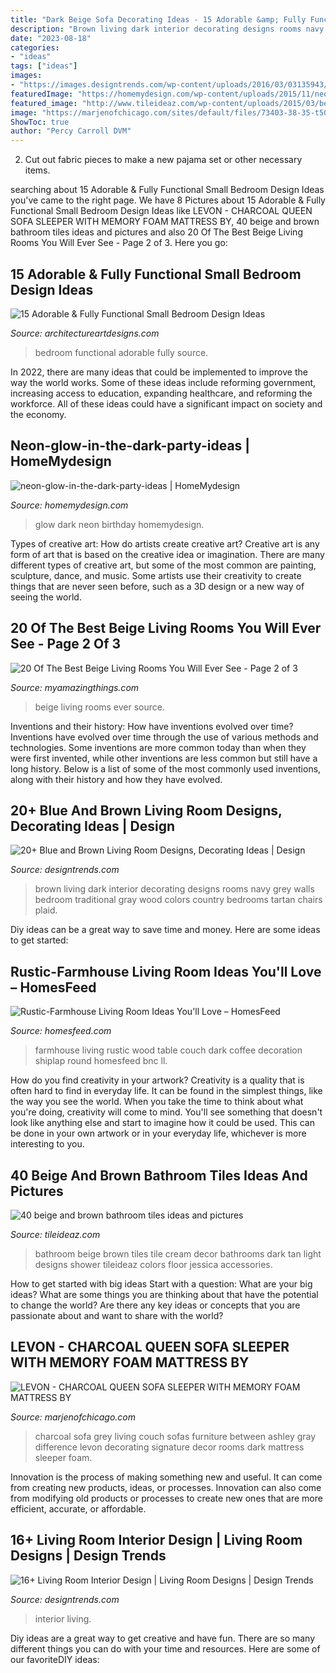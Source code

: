 ```yaml
---
title: "Dark Beige Sofa Decorating Ideas - 15 Adorable &amp; Fully Functional Small Bedroom Design Ideas"
description: "Brown living dark interior decorating designs rooms navy grey walls bedroom traditional gray wood colors country bedrooms tartan chairs plaid"
date: "2023-08-18"
categories:
- "ideas"
tags: ["ideas"]
images:
- "https://images.designtrends.com/wp-content/uploads/2016/03/03135943/Dark-Blue-and-Brown-Living-Room-.jpeg"
featuredImage: "https://homemydesign.com/wp-content/uploads/2015/11/neon-glow-in-the-dark-party-ideas.jpg"
featured_image: "http://www.tileideaz.com/wp-content/uploads/2015/03/beige_and_brown_bathroom_tiles_23.jpg"
image: "https://marjenofchicago.com/sites/default/files/73403-38-35-t501-sd_2.jpg"
ShowToc: true
author: "Percy Carroll DVM"
---
```



2. Cut out fabric pieces to make a new pajama set or other necessary items.

	

		
searching about 15 Adorable &amp; Fully Functional Small Bedroom Design Ideas you've came to the right page. We have 8 Pictures about 15 Adorable &amp; Fully Functional Small Bedroom Design Ideas like LEVON - CHARCOAL QUEEN SOFA SLEEPER WITH MEMORY FOAM MATTRESS BY, 40 beige and brown bathroom tiles ideas and pictures and also 20 Of The Best Beige Living Rooms You Will Ever See - Page 2 of 3. Here you go:
		
    
## 15 Adorable &amp; Fully Functional Small Bedroom Design Ideas

<img loading=lazy src="https://www.architectureartdesigns.com/wp-content/uploads/2015/02/1136.jpg" onerror="this.onerror=null;this.src='https://tse3.mm.bing.net/th?id=OIP.IbNggjW38WEKomK38X49IQEsDR&amp;pid=15.1';" alt="15 Adorable &amp; Fully Functional Small Bedroom Design Ideas">

_Source: architectureartdesigns.com_

>bedroom functional adorable fully source. 

	

In 2022, there are many ideas that could be implemented to improve the way the world works. Some of these ideas include reforming government, increasing access to education, expanding healthcare, and reforming the workforce. All of these ideas could have a significant impact on society and the economy.

    
## Neon-glow-in-the-dark-party-ideas | HomeMydesign

<img loading=lazy src="https://homemydesign.com/wp-content/uploads/2015/11/neon-glow-in-the-dark-party-ideas.jpg" onerror="this.onerror=null;this.src='https://tse3.mm.bing.net/th?id=OIP.qBEUJTas9tEi29L8M3oPAQHaMa&amp;pid=15.1';" alt="neon-glow-in-the-dark-party-ideas | HomeMydesign">

_Source: homemydesign.com_

>glow dark neon birthday homemydesign. 

	

Types of creative art: How do artists create creative art?
Creative art is any form of art that is based on the creative idea or imagination. There are many different types of creative art, but some of the most common are painting, sculpture, dance, and music. Some artists use their creativity to create things that are never seen before, such as a 3D design or a new way of seeing the world.

    
## 20 Of The Best Beige Living Rooms You Will Ever See - Page 2 Of 3

<img loading=lazy src="http://myamazingthings.com/wp-content/uploads/2016/11/Beige-Living-Room-Ideas-1024x729.jpg" onerror="this.onerror=null;this.src='https://tse3.mm.bing.net/th?id=OIP.1umB7RkwcXVS-MOSD-vXsQHaFR&amp;pid=15.1';" alt="20 Of The Best Beige Living Rooms You Will Ever See - Page 2 of 3">

_Source: myamazingthings.com_

>beige living rooms ever source. 

	

Inventions and their history: How have inventions evolved over time?
Inventions have evolved over time through the use of various methods and technologies. Some inventions are more common today than when they were first invented, while other inventions are less common but still have a long history. Below is a list of some of the most commonly used inventions, along with their history and how they have evolved.

    
## 20+ Blue And Brown Living Room Designs, Decorating Ideas | Design

<img loading=lazy src="https://images.designtrends.com/wp-content/uploads/2016/03/03135943/Dark-Blue-and-Brown-Living-Room-.jpeg" onerror="this.onerror=null;this.src='https://tse3.mm.bing.net/th?id=OIP.BeXEBCttFvYRNwP2AU-CDQHaJ4&amp;pid=15.1';" alt="20+ Blue and Brown Living Room Designs, Decorating Ideas | Design">

_Source: designtrends.com_

>brown living dark interior decorating designs rooms navy grey walls bedroom traditional gray wood colors country bedrooms tartan chairs plaid. 

	

Diy ideas can be a great way to save time and money. Here are some ideas to get started: 

    
## Rustic-Farmhouse Living Room Ideas You&#039;ll Love – HomesFeed

<img loading=lazy src="http://homesfeed.com/wp-content/uploads/2018/07/farmhouse-rustic-living-room-idea-white-shiplap-ceilings-dark-wood-floorings-wood-round-top-coffee-table-white-couch-white-upholstered-armchair-chalkboard-wall-decoration.jpg" onerror="this.onerror=null;this.src='https://tse1.mm.bing.net/th?id=OIP.Of23dTmxlTEngBiEpLJw7gHaLF&amp;pid=15.1';" alt="Rustic-Farmhouse Living Room Ideas You&#039;ll Love – HomesFeed">

_Source: homesfeed.com_

>farmhouse living rustic wood table couch dark coffee decoration shiplap round homesfeed bnc ll. 

	

How do you find creativity in your artwork?
Creativity is a quality that is often hard to find in everyday life. It can be found in the simplest things, like the way you see the world. When you take the time to think about what you're doing, creativity will come to mind. You'll see something that doesn't look like anything else and start to imagine how it could be used. This can be done in your own artwork or in your everyday life, whichever is more interesting to you.

    
## 40 Beige And Brown Bathroom Tiles Ideas And Pictures

<img loading=lazy src="http://www.tileideaz.com/wp-content/uploads/2015/03/beige_and_brown_bathroom_tiles_23.jpg" onerror="this.onerror=null;this.src='https://tse2.mm.bing.net/th?id=OIP.E_GyJsjh6J-zQqVQxQ2dRgHaKj&amp;pid=15.1';" alt="40 beige and brown bathroom tiles ideas and pictures">

_Source: tileideaz.com_

>bathroom beige brown tiles tile cream decor bathrooms dark tan light designs shower tileideaz colors floor jessica accessories. 

	

How to get started with big ideas
Start with a question: What are your big ideas? 
What are some things you are thinking about that have the potential to change the world? Are there any key ideas or concepts that you are passionate about and want to share with the world?

    
## LEVON - CHARCOAL QUEEN SOFA SLEEPER WITH MEMORY FOAM MATTRESS BY

<img loading=lazy src="https://marjenofchicago.com/sites/default/files/73403-38-35-t501-sd_2.jpg" onerror="this.onerror=null;this.src='https://tse1.mm.bing.net/th?id=OIP.xrrBQnKYMmXx_ugzkZF9MAHaE8&amp;pid=15.1';" alt="LEVON - CHARCOAL QUEEN SOFA SLEEPER WITH MEMORY FOAM MATTRESS BY">

_Source: marjenofchicago.com_

>charcoal sofa grey living couch sofas furniture between ashley gray difference levon decorating signature decor rooms dark mattress sleeper foam. 

	

Innovation is the process of making something new and useful. It can come from creating new products, ideas, or processes. Innovation can also come from modifying old products or processes to create new ones that are more efficient, accurate, or affordable.

    
## 16+ Living Room Interior Design | Living Room Designs | Design Trends

<img loading=lazy src="https://images.designtrends.com/wp-content/uploads/2015/10/06134034/Great-Living-Room-Interior-Design.jpg" onerror="this.onerror=null;this.src='https://tse2.mm.bing.net/th?id=OIP.hALbGUuNwU5NsJLKvpSwIAHaLH&amp;pid=15.1';" alt="16+ Living Room Interior Design | Living Room Designs | Design Trends">

_Source: designtrends.com_

>interior living. 

	

Diy ideas are a great way to get creative and have fun. There are so many different things you can do with your time and resources. Here are some of our favoriteDIY ideas:


